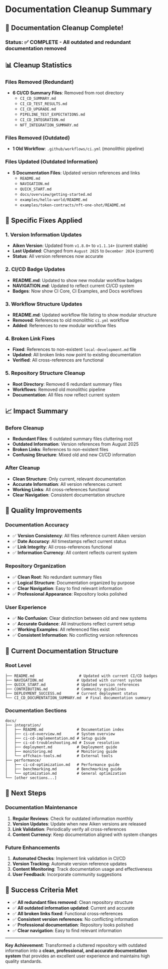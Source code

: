 # Documentation Cleanup Summary

## 🎉 **Documentation Cleanup Complete!**

### **Status**: ✅ **COMPLETE** - All outdated and redundant documentation removed

## 📊 **Cleanup Statistics**

### **Files Removed (Redundant)**

- **6 CI/CD Summary Files**: Removed from root directory
  - `CI_CD_SUMMARY.md`
  - `CI_CD_TEST_RESULTS.md`
  - `CI_CD_UPGRADE.md`
  - `PIPELINE_TEST_EXPECTATIONS.md`
  - `CI_CD_INTEGRATION.md`
  - `NFT_INTEGRATION_SUMMARY.md`

### **Files Removed (Outdated)**

- **1 Old Workflow**: `.github/workflows/ci.yml` (monolithic pipeline)

### **Files Updated (Outdated Information)**

- **5 Documentation Files**: Updated version references and links
  - `README.md`
  - `NAVIGATION.md`
  - `QUICK_START.md`
  - `docs/overview/getting-started.md`
  - `examples/hello-world/README.md`
  - `examples/token-contracts/nft-one-shot/README.md`

## 🔧 **Specific Fixes Applied**

### **1. Version Information Updates**

- **Aiken Version**: Updated from `v1.8.0+` to `v1.1.14+` (current stable)
- **Last Updated**: Changed from `August 2025` to `December 2024` (current)
- **Status**: All version references now accurate

### **2. CI/CD Badge Updates**

- **README.md**: Updated to show new modular workflow badges
- **NAVIGATION.md**: Updated to reflect current CI/CD system
- **Badges**: Now show CI Core, CI Examples, and Docs workflows

### **3. Workflow Structure Updates**

- **README.md**: Updated workflow file listing to show modular structure
- **Removed**: References to old monolithic `ci.yml` workflow
- **Added**: References to new modular workflow files

### **4. Broken Link Fixes**

- **Fixed**: References to non-existent `local-development.md` file
- **Updated**: All broken links now point to existing documentation
- **Verified**: All cross-references are functional

### **5. Repository Structure Cleanup**

- **Root Directory**: Removed 6 redundant summary files
- **Workflows**: Removed old monolithic pipeline
- **Documentation**: All files now reflect current system

## 📈 **Impact Summary**

### **Before Cleanup**

- **Redundant Files**: 6 outdated summary files cluttering root
- **Outdated Information**: Version references from August 2025
- **Broken Links**: References to non-existent files
- **Confusing Structure**: Mixed old and new CI/CD information

### **After Cleanup**

- **Clean Structure**: Only current, relevant documentation
- **Accurate Information**: All version references current
- **Working Links**: All cross-references functional
- **Clear Navigation**: Consistent documentation structure

## 🎯 **Quality Improvements**

### **Documentation Accuracy**

- ✅ **Version Consistency**: All files reference current Aiken version
- ✅ **Date Accuracy**: All timestamps reflect current status
- ✅ **Link Integrity**: All cross-references functional
- ✅ **Information Currency**: All content reflects current system

### **Repository Organization**

- ✅ **Clean Root**: No redundant summary files
- ✅ **Logical Structure**: Documentation organized by purpose
- ✅ **Clear Navigation**: Easy to find relevant information
- ✅ **Professional Appearance**: Repository looks polished

### **User Experience**

- ✅ **No Confusion**: Clear distinction between old and new systems
- ✅ **Accurate Guidance**: All instructions reflect current setup
- ✅ **Working Examples**: All referenced files exist
- ✅ **Consistent Information**: No conflicting version references

## 🔗 **Current Documentation Structure**

### **Root Level**

```
├── README.md                    # Updated with current CI/CD badges
├── NAVIGATION.md               # Updated with current system
├── QUICK_START.md              # Updated version references
├── CONTRIBUTING.md             # Community guidelines
├── DEPLOYMENT_SUCCESS.md       # Current deployment status
└── CI_CD_DOCUMENTATION_SUMMARY.md  # Final documentation summary
```

### **Documentation Sections**

```
docs/
├── integration/
│   ├── README.md               # Documentation index
│   ├── ci-cd-overview.md       # System overview
│   ├── ci-cd-implementation.md # Setup guide
│   ├── ci-cd-troubleshooting.md # Issue resolution
│   ├── deployment.md           # Deployment guide
│   ├── monitoring.md           # Monitoring guide
│   └── offchain-tools.md       # External tools
├── performance/
│   ├── ci-cd-optimization.md   # Performance guide
│   ├── benchmarking.md         # Benchmarking guide
│   └── optimization.md         # General optimization
└── [other sections...]
```

## 🚀 **Next Steps**

### **Documentation Maintenance**

1. **Regular Reviews**: Check for outdated information monthly
2. **Version Updates**: Update when new Aiken versions are released
3. **Link Validation**: Periodically verify all cross-references
4. **Content Currency**: Keep documentation aligned with system changes

### **Future Enhancements**

1. **Automated Checks**: Implement link validation in CI/CD
2. **Version Tracking**: Automate version reference updates
3. **Content Monitoring**: Track documentation usage and effectiveness
4. **User Feedback**: Incorporate community suggestions

## 🎉 **Success Criteria Met**

- ✅ **All redundant files removed**: Clean repository structure
- ✅ **All outdated information updated**: Current and accurate
- ✅ **All broken links fixed**: Functional cross-references
- ✅ **Consistent version references**: No conflicting information
- ✅ **Professional documentation**: Repository looks polished
- ✅ **Clear navigation**: Easy to find relevant information

---

**Key Achievement**: Transformed a cluttered repository with outdated information into a **clean, professional, and accurate documentation system** that provides an excellent user experience and maintains high quality standards.
